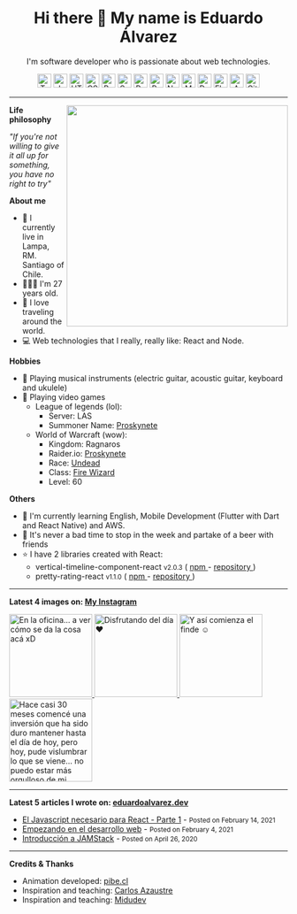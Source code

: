 <h1 align="center">Hi there 👋 My name is Eduardo Álvarez</h1>
<p align="center">
  I'm software developer who is passionate about web technologies.
</p>

<p align="center">
  <img
    src="https://github.com/Proskynete/Proskynete/blob/master/images/icons/ts.png?raw=true"
    width="25"
    height="25"
    title="Typescript"
  />
  <img
    src="https://github.com/Proskynete/Proskynete/blob/master/images/icons/js.png?raw=true"
    width="25"
    height="25"
    title="Javascript"
  />
  <img
    src="https://github.com/Proskynete/Proskynete/blob/master/images/icons/html5.png?raw=true"
    width="25"
    height="25"
    title="HTML5"
  />
  <img
    src="https://github.com/Proskynete/Proskynete/blob/master/images/icons/css3.png?raw=true"
    width="25"
    height="25"
    title="CSS3"
  />
  <img
    src="https://github.com/Proskynete/Proskynete/blob/master/images/icons/bootstrap.png?raw=true"
    width="25"
    height="25"
    title="Bootstrap"
  />
  <img
    src="https://github.com/Proskynete/Proskynete/blob/master/images/icons/sass.png?raw=true"
    width="25"
    height="25"
    title="Sass"
  />
  <img
    src="https://github.com/Proskynete/Proskynete/blob/master/images/icons/react.png?raw=true"
    width="25"
    height="25"
    title="React"
  />
  <img
    src="https://github.com/Proskynete/Proskynete/blob/master/images/icons/redux.png?raw=true"
    width="25"
    height="25"
    title="Redux"
  />
  <img
    src="https://github.com/Proskynete/Proskynete/blob/master/images/icons/node.png?raw=true"
    width="25"
    height="25"
    title="Nodejs"
  />
  <img
    src="https://github.com/Proskynete/Proskynete/blob/master/images/icons/mongodb.png?raw=true"
    width="25"
    height="25"
    title="MongoDB"
  />
  <img
    src="https://github.com/Proskynete/Proskynete/blob/master/images/icons/dart.png?raw=true"
    width="25"
    height="25"
    title="Dart"
  />
  <img
    src="https://github.com/Proskynete/Proskynete/blob/master/images/icons/flutter.png?raw=true"
    width="25"
    height="25"
    title="Flutter"
  />
  <img
    src="https://github.com/Proskynete/Proskynete/blob/master/images/icons/aws.png?raw=true"
    width="25"
    height="25"
    title="Amazon Web Services"
  />
  <img
    src="https://github.com/Proskynete/Proskynete/blob/master/images/icons/git.png?raw=true"
    width="25"
    height="25"
    title="Git"
  />
</p>

---

<img
  width="400"
  align="right"
  src="https://github.com/Proskynete/Proskynete/blob/master/images/proskynete.gif?raw=true"
/>

<p align="left">
  <strong>Life philosophy</strong>
</p>
<p>
  <i>
    "If you're not willing to give it all up for something, you have no right to
    try"
  </i>
</p>

<p align="left">
  <strong>About me</strong>
</p>
<ul>
  <li>📍 I currently live in Lampa, RM. Santiago of Chile.</li>
  <li>👨🏼‍💻 I'm 27 years old.</li>
  <li>🛫 I love traveling around the world.</li>
  <li>💻 Web technologies that I really, really like: React and Node.</li>
</ul>

<p align="left">
  <strong>Hobbies</strong>
</p>
<ul>
  <li>
    🎼 Playing musical instruments (electric guitar, acoustic guitar, keyboard
    and ukulele)
  </li>
  <li>
    👾 Playing video games
    <ul>
      <li>
        League of legends (lol):
        <ul>
          <li>Server: LAS</li>
          <li>
            Summoner Name:
            <a
              href="https://www.leagueofgraphs.com/es/summoner/las/proskynete"
              target="_blank"
            >
              Proskynete
            </a>
          </li>
        </ul>
      </li>
      <li>
        World of Warcraft (wow):
        <ul>
          <li>Kingdom: Ragnaros</li>
          <li>
            Raider.io:
            <a
              href="https://raider.io/characters/us/ragnaros/Proskynete"
              target="_blank"
            >
              Proskynete
            </a>
          </li>
          <li>
            Race:
            <a
              href="https://worldofwarcraft.com/en-us/game/races/undead"
              target="_blank"
            >
              Undead
            </a>
          </li>
          <li>
            Class:
            <a
              href="https://worldofwarcraft.com/en-us/game/talent-calculator#mage/fire"
              target="_blank"
            >
              Fire Wizard
            </a>
          </li>
          <li>Level: 60</li>
        </ul>
      </li>
    </ul>
  </li>
</ul>

<p align="left">
  <strong>Others</strong>
</p>
<ul>
  <li>
    📖 I'm currently learning English, Mobile Development (Flutter with Dart and
    React Native) and AWS.
  </li>
  <li>
    🍺 It's never a bad time to stop in the week and partake of a beer with
    friends
  </li>
  <li>
    ⭐ I have 2 libraries created with React:
    <ul>
      <li>
        vertical-timeline-component-react <small>v2.0.3</small> (
        <a
          href="https://www.npmjs.com/package/vertical-timeline-component-react"
          target="_blank"
        >
          npm
        </a>
        -
        <a
          href="https://github.com/Proskynete/vertical-timeline-component-react"
          target="_blank"
        >
          repository
        </a>
        )
      </li>
      <li>
        pretty-rating-react <small>v1.1.0</small> (
        <a
          href="https://www.npmjs.com/package/pretty-rating-react"
          target="_blank"
        >
          npm
        </a>
        -
        <a
          href="https://github.com/Proskynete/pretty-rating-react"
          target="_blank"
        >
          repository
        </a>
        )
      </li>
    </ul>
  </li>
</ul>

---

<p align="left">
  <strong>
    Latest 4 images on:
    <a href="https://instagram.com/proskynete" target="_blank">
      My Instagram
    </a>
  </strong>
</p>

<a href="https://www.instagram.com/p/CLCYGengbtk/" target="_blank">
  <img
    src="https://scontent-iad3-1.cdninstagram.com/v/t51.2885-15/sh0.08/e35/c315.0.810.810a/s640x640/147484351_1047055985703156_8414043853798061953_n.jpg?_nc_ht=scontent-iad3-1.cdninstagram.com&_nc_cat=100&_nc_ohc=EmzkQ3CyjsIAX_biUtl&tp=1&oh=21699ee40b7b72733b6a4ed8cb1780dc&oe=6055FFE1"
    alt="En la oficina... a ver cómo se da la cosa acá xD"
    width="150"
    height="150"
  />
</a>
<a href="https://www.instagram.com/p/CKZu82LASN_/" target="_blank">
  <img
    src="https://scontent-iad3-1.cdninstagram.com/v/t51.2885-15/sh0.08/e35/c0.180.1440.1440a/s640x640/141493947_137949514810442_7362213050375061519_n.jpg?_nc_ht=scontent-iad3-1.cdninstagram.com&_nc_cat=102&_nc_ohc=yKltgZWqI2cAX83y_zQ&tp=1&oh=5621965154bb03290dc217fd4010b0e5&oe=60563C1C"
    alt="Disfrutando del día ❤️"
    width="150"
    height="150"
  />
</a>
<a href="https://www.instagram.com/p/CKXhn2qAtNm/" target="_blank">
  <img
    src="https://scontent-iad3-1.cdninstagram.com/v/t51.2885-15/sh0.08/e35/c0.177.1440.1440a/s640x640/141217911_1152450091873137_4031924116361872425_n.jpg?_nc_ht=scontent-iad3-1.cdninstagram.com&_nc_cat=109&_nc_ohc=nuMihD0M8E4AX-eSJyd&tp=1&oh=8aca3db1195e88f3aade1b2cdec01fdc&oe=6057411D"
    alt="Y así comienza el finde ☺️"
    width="150"
    height="150"
  />
</a>
<a href="https://www.instagram.com/p/CH08EtHAmUO/" target="_blank">
  <img
    src="https://scontent-iad3-1.cdninstagram.com/v/t51.2885-15/sh0.08/e35/c0.0.1439.1439a/s640x640/126147403_284595642979933_6622037358813752729_n.jpg?_nc_ht=scontent-iad3-1.cdninstagram.com&_nc_cat=101&_nc_ohc=eKyVxXxsD8kAX_roPru&tp=1&oh=96d9f4aaf6698efc60339d6aa8137d28&oe=60562F1E"
    alt="Hace casi 30 meses comencé una inversión que ha sido duro mantener hasta el día de hoy, pero hoy, pude vislumbrar lo que se viene... no puedo estar más orgulloso de mi mismo por todo este tiempo que a significado un sacrificio pero que de poco a poco va tomando forma... y se ve filete! ❤️"
    width="150"
    height="150"
  />
</a>

---

<p align="left">
  <strong>
    Latest 5 articles I wrote on:
    <a href="https://eduardoalvarez.dev" target="_blank">
      eduardoalvarez.dev
    </a>
  </strong>
</p>

- [El Javascript necesario para React - Parte 1](https://eduardoalvarez.dev/articulos/el-javascript-necesario-para-react-parte-1) - <small>Posted on February 14, 2021</small>
- [Empezando en el desarrollo web](https://eduardoalvarez.dev/articulos/empezando-en-el-desarrollo-web) - <small>Posted on February 4, 2021</small>
- [Introducción a JAMStack](https://eduardoalvarez.dev/articulos/introduccion-a-jamstack) - <small>Posted on April 26, 2020</small>

---

<p align="left">
  <strong>Credits & Thanks</strong>
</p>
<ul>
  <li>
    Animation developed:
    <a href="https://pibe.cl/" target="_blank">
      pibe.cl
    </a>
  </li>
  <li>
    Inspiration and teaching:
    <a href="https://carlosazaustre.es/" target="_blank">
      Carlos Azaustre
    </a>
  </li>
  <li>
    Inspiration and teaching:
    <a href="https://midu.dev/" target="_blank">
      Midudev
    </a>
  </li>
</ul>
